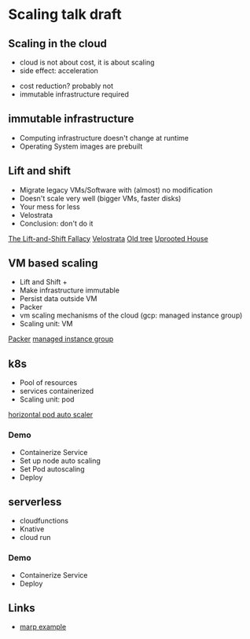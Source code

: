 # Scaling talk draft

## Scaling in the cloud

- cloud is not about cost, it is about scaling
- side effect: acceleration
<!--TODO point still valid?-->
- cost reduction? probably not
- immutable infrastructure required

## immutable infrastructure

- Computing infrastructure doesn't change at runtime
- Operating System images are prebuilt


## Lift and shift

- Migrate legacy VMs/Software with (almost) no modification
- Doesn't scale very well (bigger VMs, faster disks)
- Your mess for less
- Velostrata
- Conclusion: don't do it

[The Lift-and-Shift Fallacy](https://www.contino.io/insights/the-lift-and-shift-fallacy-why-it-will-cost-you-time-money-and-people)
[Velostrata](https://cloud.google.com/migrate/compute-engine/)
[Old tree](https://pixabay.com/photos/tree-nature-wood-landscape-plant-3249744/)
[Uprooted House](https://pixabay.com/photos/house-uprooted-installation-1614922/)

## VM based scaling

- Lift and Shift +
- Make infrastructure immutable
- Persist data outside VM
- Packer
- vm scaling mechanisms of the cloud (gcp: managed instance group)
- Scaling unit: VM

[Packer](https://packer.io/)
[managed instance group](https://cloud.google.com/compute/docs/instance-groups/#managed_instance_groups)

## k8s

- Pool of resources
- services containerized
- Scaling unit: pod

[horizontal pod auto scaler](https://kubernetes.io/docs/tasks/run-application/horizontal-pod-autoscale/#support-for-custom-metrics)

### Demo

- Containerize Service
- Set up node auto scaling
- Set Pod autoscaling
- Deploy

## serverless

- cloudfunctions
- Knative
- cloud run

### Demo

- Containerize Service
- Deploy

## Links

- [marp example](https://raw.githubusercontent.com/yhatt/marp/master/example.md)
